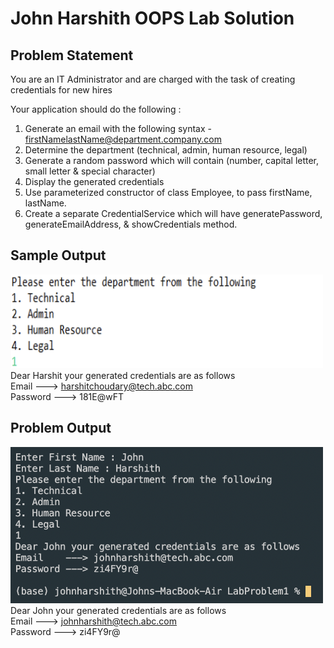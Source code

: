 # John Harshith OOPS Lab Solution

## Problem Statement

You are an IT Administrator and are charged with the task of creating credentials for new hires

Your application should do the following :

1. Generate an email with the following syntax - firstNamelastName@department.company.com
2. Determine the department (technical, admin, human resource, legal)
3. Generate a random password which will contain (number, capital letter, small letter & special character)
4. Display the generated credentials
5. Use parameterized constructor of class Employee, to pass firstName, lastName.
6. Create a separate CredentialService which will have generatePassword, generateEmailAddress, & showCredentials method.

## Sample Output

<img src="SampleOutput.png" alt="Sample Output" width="500" height="150"/>\
Dear Harshit your generated credentials are as follows\
Email    ---> harshitchoudary@tech.abc.com\
Password ---> 181E@wFT

## Problem Output

<img src="ProblemOutput.png" alt="Problem Output" width="500" height="250"/>\
Dear John your generated credentials are as follows\
Email    ---> johnharshith@tech.abc.com\
Password ---> zi4FY9r@
